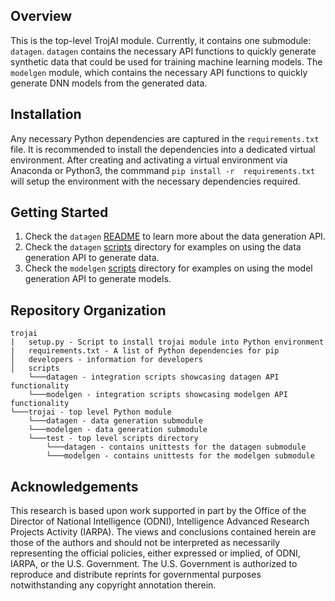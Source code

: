 ## Overview
This is the top-level TrojAI module.  Currently, it contains one submodule: `datagen`. 
`datagen` contains the necessary API functions to quickly generate synthetic data that could be used for training machine learning models. The `modelgen` module, which contains the necessary API functions to quickly generate DNN models from the generated data.

## Installation
Any necessary Python dependencies are captured in the `requirements.txt` file.  It is recommended to install the dependencies into a dedicated virtual environment.  After creating 
and activating a virtual environment via Anaconda or Python3, the commmand `pip install -r 
requirements.txt` will setup the environment with the necessary dependencies required. 

## Getting Started
 1. Check the `datagen` [README](trojai/datagen) to learn more about the data generation API.
 2. Check the `datagen` [scripts](scripts/datagen) directory for examples on using the data generation API to generate data.
 3. Check the `modelgen` [scripts](scripts/modelgen) directory for examples on using the model generation API to generate models.

## Repository Organization
```
trojai
|   setup.py - Script to install trojai module into Python environment
|   requirements.txt - A list of Python dependencies for pip
│   developers - information for developers
│   scripts
    └───datagen - integration scripts showcasing datagen API functionality
    └───modelgen - integration scripts showcasing modelgen API functionality
└───trojai - top level Python module
    └───datagen - data generation submodule
    └───modelgen - data generation submodule
    └───test - top level scripts directory
        └───datagen - contains unittests for the datagen submodule
        └───modelgen - contains unittests for the modelgen submodule
```

## Acknowledgements
This research is based upon work supported in part by the Office of the Director of National Intelligence (ODNI), Intelligence Advanced Research Projects Activity (IARPA). The views and conclusions contained herein are those of the authors and should not be interpreted as necessarily representing the official policies, either expressed or implied, of ODNI, IARPA, or the U.S. Government. The U.S. Government is authorized to reproduce and distribute reprints for governmental purposes notwithstanding any copyright annotation therein.